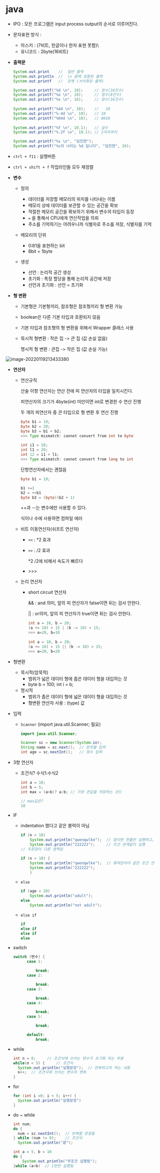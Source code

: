 # java



- IPO : 모든 프로그램은 input process output의 순서로 이루어진다.



- 문자표현 방식 : 
  - 아스키 : (7비트, 한글이나 한자 표현 못함)\
  - 유니코드 : 2byte(16비트)





- **출력문**

  ```java
  System.out.print    //  일반 출력
  System.out.println  //  \n 끝에 포함된 출력
  System.out.printf   //  포멧 (서식화된 출력)
  ```

  ```java
  System.out.printf("%d \n", 10);     // 정수(10진수)
  System.out.printf("%o \n", 10);     // 정수(8진수)
  System.out.printf("%x \n", 16);     // 정수(16진수)
  		
  System.out.printf("%4d \n", 10);    //   10
  System.out.printf("%-4d \n", 10);   // 10
  System.out.printf("%04d \n", 10);   // 0010
  		
  System.out.printf("%f \n", 10.1);   // 실수
  System.out.printf("%.2f \n", 10.1); // 2자리까지
  
  System.out.printf("%s \n", "임진현");
  System.out.printf("%s의 나이는 %d 입니다", "임진현", 26);
  ```






- `ctrl + f11` : 실행버튼

- `ctrl + shift + f` 작업라인들 모두 재정렬





- **변수**

  - 정의
    - 데이터를 저장할 메모리의 위치를 나타내는 이름
    - 메모리 상에 데이터를 보관할 수 있는 공간을 확보
    - 적절한 메모리 공간을 확보하기 위해서 변수의 타입이 등장
    - `=` 을 통해서 CPU에게 연산작업을 의뢰
    - 주소를 기억하기는 어려우니까 식별자로 주소를 저장, 식별자를 기억

  

  - 메모리의 단위
    - 0과1을 표현하는 bit
    - 8bit = 1byte
  - 생성
    - 선언 : 논리적 공간 생성
    - 초기화 : 특정 할당을 통해 논리적 공간에 저장
    - 선언과 초기화 : 선언 = 초기화 



- **형 변환**

  - 기본형은 기본형끼리, 참조형은 참조형끼리 형 변환 가능

  - boolean은 다른 기본 타입과 호환되지 않음

  - 기본 타입과 참조형의 형 변환을 위해서 Wrapper 클래스 사용 

  - 묵시적 형변환 : 작은 집 -> 큰 집 (값 손실 없음)

    명시적 형 변환 : 큰집 -> 작은 집 (값 손실 가능)

![image-20220119213433380](C:\Users\windy\AppData\Roaming\Typora\typora-user-images\image-20220119213433380.png)



- **연산자**

  - 연산규칙

    산술 이항 연산자는 연산 전에 피 연산자의 타입을 일치시킨다.

    피연산자의 크기가 4byte(int) 미만이면 int로 변경한 수 연산 진행

    두 개의 피연산자 중 큰 타입으로 형 변환 후 연산 진행

    ```java
    byte b1 = 10;
    byte b2 = 20;
    byte b3 = b1 + b2;
    >>> Type mismatch: cannot convert from int to byte
        
    int i1 = 10;
    int l1 = 20;
    int 12 = i1 + l1;
    >>> Type mismatch: cannot convert from long to int
    ```

    단항연산자에서는 괜찮음

    ```java
    byte b1 = 10;
    
    b1 +=1
    b2 = ++b1
    byte b3 = (byte)(b2 + 1)
    ```

    ++과 --는 변수에만 사용할 수 있다.   

    식이나 수에 사용하면 컴파일 에러

    

  

  - 비트 이동연산자(쉬프트 연산자)

    - `<<` : *2 효과

    - `>>` : /2 효과

      *2 /2에 비해서 속도가 빠르다

    - \>>>

  - 논리 연산자

    - short circuit 연산자

      && :  and 의미, 앞의 피 연산자가 false이면 뒤는 검사 안한다.

      ||  :  or의미, 앞의 피 연산자가 true이면 뒤는 검사 안한다.

      ```java
      int a = 10, b = 20;
      (a += 10) > 15 | (b -= 10) > 15;
      >>> a=20, b=10
          
      int a = 10, b = 20;
      (a += 10) > 15 || (b -= 10) > 15;
      >>> a=20, b=20
      ```

      

- 형변환
  - 묵시적(암묵적)
    - 범위가 넓은 데이터 형에 좁은 데이터 형을 대입하는 것
    - byte b = 100; int i = b;
  - 명시적
    - 범위가 좁은 데이터 형에 넓은 데이터 형을 대입하는 것
    - 형변환 연산자 사용 : (type) 값



- 입력

  - `Scanner`  (import java.util.Scanner; 필요)

    ```java
    import java.util.Scanner;
    
    Scanner sc = new Scanner(System.in);
    String name = sc.next();  // 문자열 입력
    int age = sc.nextInt();   // 정수 입력
    ```



- 3항 연산자

  - 조건식? 수식1:수식2

    ```java
    int a = 10;
    int b = 5;
    int max = (a>b)? a:b; // 가장 큰값을 저장하는 코드
    
    // max값은?
    10
    ```

    

- IF

  - indentation 했다고 같은 블럭이 아님

    ```java
    if (n > 10)   
    	System.out.println("qwenqwlke");  // 참이면 한줄만 실행하고,
    	System.out.println("222222");     // 조건 관계없이 실행
    // 두문장이 다른 영역임
    ```

    ```java
    if (n > 10) {
    	System.out.println("qwenqwlke");  // 묶여있어야 같은 조건 안
    	System.out.println("222222");
    	}
    ```

  - `else`

    ```java
    if (age < 20) 
    	System.out.println("adult");
    else 
    	System.out.println("not adult");	
    ```

  - `else if `

    ```java
    if
    else if
    else if
    else
    ```



- switch

  ```java
  switch (변수) {
  		case 1:
  
  			break;
  		case 2:
  
  			break;
  		case 3:
  
  			break;
  		case 4:
  
  			break;
  		case 5:
  
  			break;
  
  		default:
  			break;
  ```

  

- while

  ```java
  int n = 0;     // 조건식에 쓰이는 변수가 초기화 되는 부분
  while(n < 5) {     // 조건식
  	System.out.println("실행문장");  // 반복하고자 하는 내용
  	n++;  // 조건식에 쓰이는 변수의 변화
  }
  ```

- for

  ```java
  for (int i =0; i < 5; i++) {
  	System.out.println("실행문장")
  }
  ```

- do ~ while

  ```java
  int num;
  do {
  	num = sc.nextInt();  // 반복할 문장들
  } while (num != 0);    // 조건식
  	System.out.println("끝");
  
  int a = 5, b = 10
  do {
      System.out.println("무조건 실행됨");
  }while (a>b)  // 1번만 실행됨
  ```

